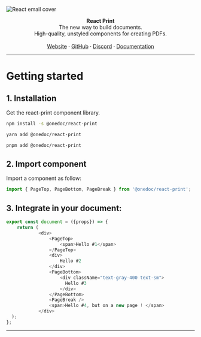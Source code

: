 ![React email cover](https://pbs.twimg.com/profile_banners/1733139456645795840/1705969228/1500x500)

<div align="center"><strong>React Print</strong></div>
<div align="center">The new way to build documents.<br />High-quality, unstyled components for creating PDFs.</div>
<br />
<div align="center">
<a href="https://www.onedoclabs.com/">Website</a> 
<span> · </span>
<a href="https://github.com/OnedocLabs/react-print">GitHub</a> 
<span> · </span>
<a href="https://discord.com/invite/uRJE6e2rgr">Discord</a>
<span> · </span>
<a href="https://docs.onedoclabs.com">Documentation</a>
</div>

---
# Getting started 

## 1. Installation

Get the react-print component library.

<CodeGroup>

```sh npm
npm install -s @onedoc/react-print
```

```sh yarn
yarn add @onedoc/react-print
```

```sh pnpm
pnpm add @onedoc/react-print
```

</CodeGroup>

## 2. Import component

Import a component as follow:

```javascript 
import { PageTop, PageBottom, PageBreak } from '@onedoc/react-print';
```

## 3. Integrate in your document:


```javascript
export const document = ({props}) => {
    return (
            <div>
                <PageTop>
                    <span>Hello #1</span>
                </PageTop>
                <div>
                    Hello #2
                </div>
                <PageBottom>
                    <div className="text-gray-400 text-sm">
                      Hello #3
                    </div>
                </PageBottom>
                <PageBreak />
                <span>Hello #4, but on a new page ! </span>
            </div>
  );
};
```
---
